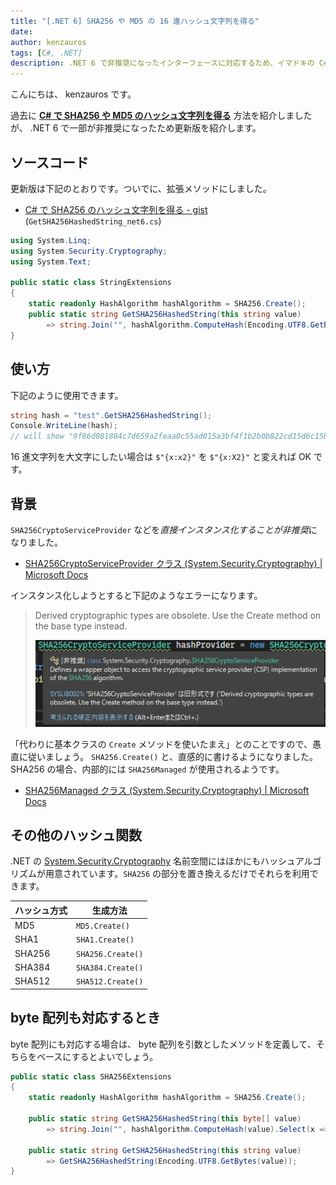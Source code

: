 ```yaml
---
title: "[.NET 6] SHA256 や MD5 の 16 進ハッシュ文字列を得る"
date: 
author: kenzauros
tags: [C#, .NET]
description: .NET 6 で非推奨になったインターフェースに対応するため、イマドキの C# で SHA256 や MD5 のハッシュ文字列を得る方法を紹介します。
---
```


こんにちは、 kenzauros です。

過去に [**C# で SHA256 や MD5 のハッシュ文字列を得る**](https://mseeeen.msen.jp/compute-hash-with-csharp-6-or-later/) 方法を紹介しましたが、 .NET 6 で一部が非推奨になったため更新版を紹介します。

## ソースコード

更新版は下記のとおりです。ついでに、拡張メソッドにしました。

- [C# で SHA256 のハッシュ文字列を得る - gist](https://gist.github.com/kenzauros/09377008ff036a730d0c7de7e6ecdb89) (`GetSHA256HashedString_net6.cs`)

```cs:title=StringExtensions.cs
using System.Linq;
using System.Security.Cryptography;
using System.Text;

public static class StringExtensions
{
    static readonly HashAlgorithm hashAlgorithm = SHA256.Create();
    public static string GetSHA256HashedString(this string value)
        => string.Join("", hashAlgorithm.ComputeHash(Encoding.UTF8.GetBytes(value)).Select(x => $"{x:x2}"));
}
```

## 使い方

下記のように使用できます。

```cs
string hash = "test".GetSHA256HashedString();
Console.WriteLine(hash);
// will show "9f86d081884c7d659a2feaa0c55ad015a3bf4f1b2b0b822cd15d6c15b0f00a08"
```

16 進文字列を大文字にしたい場合は `$"{x:x2}"` を `$"{x:X2}"` と変えれば OK です。

## 背景

`SHA256CryptoServiceProvider` などを*直接インスタンス化することが非推奨*になりました。

- [SHA256CryptoServiceProvider クラス (System.Security.Cryptography) | Microsoft Docs](https://docs.microsoft.com/ja-jp/dotnet/api/system.security.cryptography.sha256cryptoserviceprovider?view=net-6.0)

インスタンス化しようとすると下記のようなエラーになります。

> Derived cryptographic types are obsolete. Use the Create method on the base type instead.
>
> ![](images/obsolete_message.png)

「代わりに基本クラスの `Create` メソッドを使いたまえ」とのことですので、愚直に従いましょう。 `SHA256.Create()` と、直感的に書けるようになりました。 SHA256 の場合、内部的には `SHA256Managed` が使用されるようです。

- [SHA256Managed クラス (System.Security.Cryptography) | Microsoft Docs](https://docs.microsoft.com/ja-jp/dotnet/api/system.security.cryptography.sha256managed?view=net-6.0)

## その他のハッシュ関数

.NET の [System.Security.Cryptography](https://docs.microsoft.com/ja-jp/dotnet/api/system.security.cryptography?view=net-6.0) 名前空間にはほかにもハッシュアルゴリズムが用意されています。`SHA256` の部分を置き換えるだけでそれらを利用できます。

ハッシュ方式 | 生成方法
--- | ---
MD5 | `MD5.Create()`
SHA1 | `SHA1.Create()`
SHA256 | `SHA256.Create()`
SHA384 | `SHA384.Create()`
SHA512 | `SHA512.Create()`

## byte 配列も対応するとき

byte 配列にも対応する場合は、 byte 配列を引数としたメソッドを定義して、そちらをベースにするとよいでしょう。

```cs:title=SHA256Extensions.cs
public static class SHA256Extensions
{
    static readonly HashAlgorithm hashAlgorithm = SHA256.Create();

    public static string GetSHA256HashedString(this byte[] value)
        => string.Join("", hashAlgorithm.ComputeHash(value).Select(x => $"{x:x2}"));

    public static string GetSHA256HashedString(this string value)
        => GetSHA256HashedString(Encoding.UTF8.GetBytes(value));
}
```
